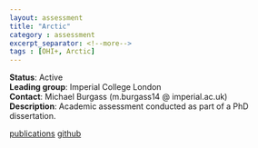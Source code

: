 ```yaml
---
layout: assessment
title: "Arctic"
category : assessment
excerpt_separator: <!--more-->
tags : [OHI+, Arctic]
---
```


**Status**: Active  
**Leading group**: Imperial College London  
**Contact**: Michael Burgass (m.burgass14 @ imperial.ac.uk)  
**Description**: Academic assessment conducted as part of a PhD dissertation.

[publications](/resources/publications) 
<a href="https://github.com/OHI-Science/arc" target="_blank">github</a>


